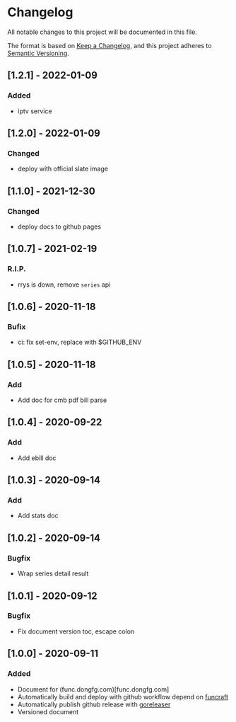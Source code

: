 # Changelog

All notable changes to this project will be documented in this file.

The format is based on [Keep a Changelog](https://keepachangelog.com/en/1.0.0/),
and this project adheres to [Semantic Versioning](https://semver.org/spec/v2.0.0.html).

## [1.2.1] - 2022-01-09

### Added

- iptv service

## [1.2.0] - 2022-01-09

### Changed

- deploy with official slate image

## [1.1.0] - 2021-12-30

### Changed

- deploy docs to github pages

## [1.0.7] - 2021-02-19

### R.I.P.

- rrys is down, remove `series` api

## [1.0.6] - 2020-11-18

### Bufix

- ci: fix set-env, replace with \$GITHUB_ENV

## [1.0.5] - 2020-11-18

### Add

- Add doc for cmb pdf bill parse

## [1.0.4] - 2020-09-22

### Add

- Add ebill doc

## [1.0.3] - 2020-09-14

### Add

- Add stats doc

## [1.0.2] - 2020-09-14

### Bugfix

- Wrap series detail result

## [1.0.1] - 2020-09-12

### Bugfix

- Fix document version toc, escape colon

## [1.0.0] - 2020-09-11

### Added

- Document for (func.dongfg.com)[func.dongfg.com]
- Automatically build and deploy with github workflow depend on [funcraft](https://github.com/alibaba/funcraft)
- Automatically publish github release with [goreleaser](https://goreleaser.com/)
- Versioned document
